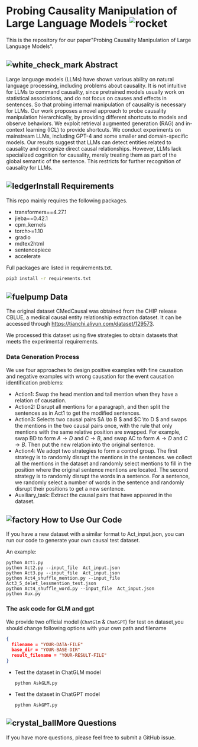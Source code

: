 # Probing Causality Manipulation of Large Language Models ![rocket](https://github.githubassets.com/images/icons/emoji/unicode/1f680.png?v8)

This is the repository for our paper"Probing Causality Manipulation of Large Language Models".

## ![white_check_mark](https://github.githubassets.com/images/icons/emoji/unicode/2705.png?v8) Abstract

 Large language models (LLMs) have shown various ability on natural language processing, including problems about causality. It is not intuitive for LLMs to command causality, since pretrained models usually work on statistical associations, and do not focus on causes and effects in sentences. So that probing internal manipulation of causality is necessary for LLMs. Our work proposes a novel approach to probe causality manipulation hierarchically, by providing different shortcuts to models and observe behaviors. We exploit retrieval augmented generation (RAG) and in-context learning (ICL) to provide shortcuts. We conduct experiments on mainstream LLMs, including GPT-4 and some smaller and domain-specific models. Our results suggest that LLMs can detect entities related to causality and recognize direct causal relationships. However, LLMs lack specialized cognition for causality, merely treating them as part of the global semantic of the sentence. This restricts for further recognition of causality for LLMs.

## ![ledger](https://github.githubassets.com/images/icons/emoji/unicode/1f4d2.png?v8)Install Requirements

This repo mainly requires the following packages.

- transformers==4.27.1
- jieba==0.42.1
- cpm_kernels
- torch>=1.10
- gradio
- mdtex2html
- sentencepiece
- accelerate

Full packages are listed in requirements.txt.

```bash
pip3 install -r requirements.txt
```

## ![fuelpump](https://github.githubassets.com/images/icons/emoji/unicode/26fd.png?v8) Data

The original dataset CMedCausal was obtained from the CHIP release CBLUE, a medical causal entity relationship extraction dataset. It can be accessed through https://tianchi.aliyun.com/dataset/129573.

We processed this dataset using five strategies to obtain datasets that meets the experimental requirements.

### Data Generation Process


We use four approaches to design positive examples with fine causation and negative examples with wrong causation for the event causation identification problems:

- Action1: Swap the head mention and tail mention when they have a relation of causation.
- Action2: Disrupt all mentions for a paragraph, and then split the sentences as in Act1 to get the modified sentences.
- Action3: Selects two causal pairs $A \to B $ and $C \to D $ and swaps the mentions in the two causal pairs once, with the rule that only mentions with the same relative position are swapped. For example, swap BD to form $A\to D$ and $C\to B$, and swap AC to form $A\to D$ and $C\to B$. Then put the new relation into the original sentence.
- Action4: We adopt two strategies to form a control group. The first strategy is to randomly disrupt the mentions in the sentences. we collect all the mentions in the dataset and randomly select mentions to fill in the position where the original sentence mentions are located. The second strategy is to randomly disrupt the words in a sentence. For a sentence, we randomly select a number of words in the sentence and randomly disrupt their positions to get a new sentence.
- Auxiliary_task: Extract the causal pairs that have appeared in the dataset.

## ![factory](https://github.githubassets.com/images/icons/emoji/unicode/1f3ed.png?v8) How to Use Our Code

If you have a new dataset with a similar format to  Act_input.json, you can run our code to generate your own causal test dataset.

An example: 

```
python Act1.py
python Act2.py --input_file  Act_input.json
python Act3.py --input_file  Act_input.json
python Act4_shuffle_mention.py --input_file  Act3_5_delet_lessmention_test.json
python Act4_shuffle_word.py --input_file  Act_input.json
python Aux.py
```

### The ask code for GLM and gpt

We provide two official model (`ChatGlm` & `ChatGPT`) for test on dataset,you should change following options with your own path and filename
  ```json
  {
    filename = "YOUR-DATA-FILE"
    base_dir = "YOUR-BASE-DIR"
    result_filename = "YOUR-RESULT-FILE"
  }
  ```

- Test the dataset in ChatGLM model
  ```
  python AskGLM.py
  ```
- Test the dataset in ChatGPT model
  ```
  python AskGPT.py
  ```



## ![crystal_ball](https://github.githubassets.com/images/icons/emoji/unicode/1f52e.png?v8)More Questions

If you have more questions, please feel free to submit a GitHub issue.



